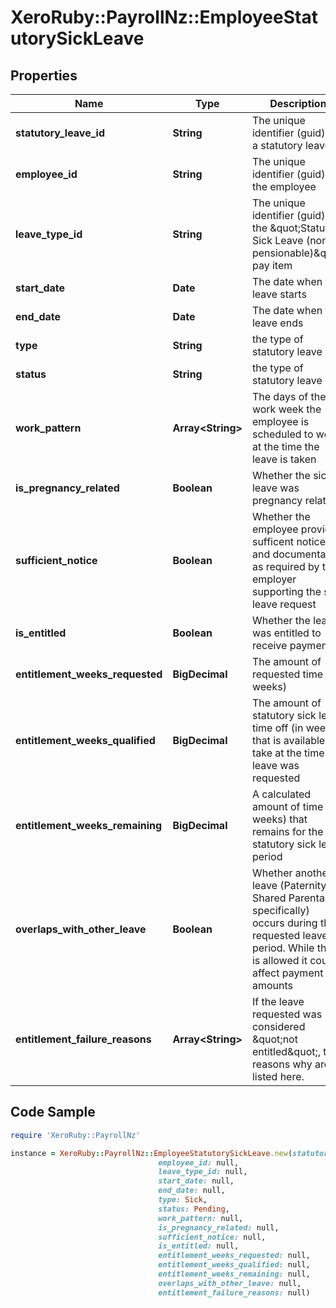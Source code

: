 # XeroRuby::PayrollNz::EmployeeStatutorySickLeave

## Properties

Name | Type | Description | Notes
------------ | ------------- | ------------- | -------------
**statutory_leave_id** | **String** | The unique identifier (guid) of a statutory leave | [optional] 
**employee_id** | **String** | The unique identifier (guid) of the employee | 
**leave_type_id** | **String** | The unique identifier (guid) of the \&quot;Statutory Sick Leave (non-pensionable)\&quot; pay item | 
**start_date** | **Date** | The date when the leave starts | 
**end_date** | **Date** | The date when the leave ends | 
**type** | **String** | the type of statutory leave | [optional] 
**status** | **String** | the type of statutory leave | [optional] 
**work_pattern** | **Array&lt;String&gt;** | The days of the work week the employee is scheduled to work at the time the leave is taken | 
**is_pregnancy_related** | **Boolean** | Whether the sick leave was pregnancy related | 
**sufficient_notice** | **Boolean** | Whether the employee provided sufficent notice and documentation as required by the employer supporting the sick leave request | 
**is_entitled** | **Boolean** | Whether the leave was entitled to receive payment | [optional] 
**entitlement_weeks_requested** | **BigDecimal** | The amount of requested time (in weeks) | [optional] 
**entitlement_weeks_qualified** | **BigDecimal** | The amount of statutory sick leave time off (in weeks) that is available to take at the time the leave was requested | [optional] 
**entitlement_weeks_remaining** | **BigDecimal** | A calculated amount of time (in weeks) that remains for the statutory sick leave period | [optional] 
**overlaps_with_other_leave** | **Boolean** | Whether another leave (Paternity, Shared Parental specifically) occurs during the requested leave&#39;s period. While this is allowed it could affect payment amounts | [optional] 
**entitlement_failure_reasons** | **Array&lt;String&gt;** | If the leave requested was considered \&quot;not entitled\&quot;, the reasons why are listed here. | [optional] 

## Code Sample

```ruby
require 'XeroRuby::PayrollNz'

instance = XeroRuby::PayrollNz::EmployeeStatutorySickLeave.new(statutory_leave_id: null,
                                 employee_id: null,
                                 leave_type_id: null,
                                 start_date: null,
                                 end_date: null,
                                 type: Sick,
                                 status: Pending,
                                 work_pattern: null,
                                 is_pregnancy_related: null,
                                 sufficient_notice: null,
                                 is_entitled: null,
                                 entitlement_weeks_requested: null,
                                 entitlement_weeks_qualified: null,
                                 entitlement_weeks_remaining: null,
                                 overlaps_with_other_leave: null,
                                 entitlement_failure_reasons: null)
```


